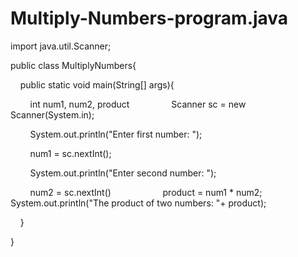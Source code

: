# Multiply-Numbers-program.java

import java.util.Scanner;

public class MultiplyNumbers{

    public static void main(String[] args){
    
        int num1, num2, product
        
        Scanner sc = new Scanner(System.in);
        
        System.out.println("Enter first number: ");
        
        num1 = sc.nextInt();
        
        System.out.println("Enter second number: ");
        
        num2 = sc.nextInt()     
        
        product = num1 * num2;
                
        System.out.println("The product of two numbers: "+ product);
        
    }
    
}
